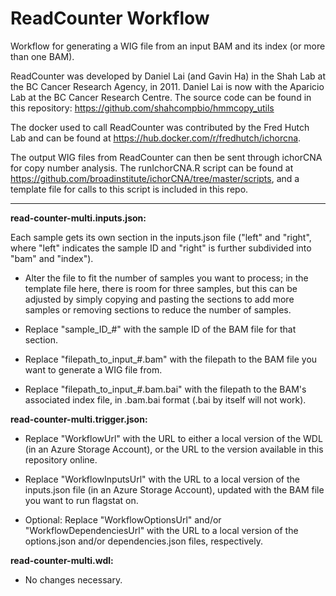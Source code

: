 # ReadCounter Workflow
Workflow for generating a WIG file from an input BAM and its index (or more than one BAM).

ReadCounter was developed by Daniel Lai (and Gavin Ha) in the Shah Lab at the BC Cancer Research Agency, in 2011. Daniel Lai is now with the Aparicio Lab at the BC Cancer Research Centre. The source code can be found in this repository: https://github.com/shahcompbio/hmmcopy_utils

The docker used to call ReadCounter was contributed by the Fred Hutch Lab and can be found at https://hub.docker.com/r/fredhutch/ichorcna.

The output WIG files from ReadCounter can then be sent through ichorCNA for copy number analysis. The runIchorCNA.R script can be found at https://github.com/broadinstitute/ichorCNA/tree/master/scripts, and a template file for calls to this script is included in this repo.

---

**read-counter-multi.inputs.json:** 

Each sample gets its own section in the inputs.json file ("left" and "right", where "left" indicates the sample ID and "right" is further subdivided into "bam" and "index").

* Alter the file to fit the number of samples you want to process; in the template file here, there is room for three samples, but this can be adjusted by simply copying and pasting the sections to add more samples or removing sections to reduce the number of samples.

* Replace "sample_ID_#" with the sample ID of the BAM file for that section.

* Replace "filepath_to_input_#.bam" with the filepath to the BAM file you want to generate a WIG file from.

* Replace "filepath_to_input_#.bam.bai" with the filepath to the BAM's associated index file, in .bam.bai format (.bai by itself will not work).

**read-counter-multi.trigger.json:**

* Replace "WorkflowUrl" with the URL to either a local version of the WDL (in an Azure Storage Account), or the URL to the version available in this repository online.

* Replace "WorkflowInputsUrl" with the URL to a local version of the inputs.json file (in an Azure Storage Account), updated with the BAM file you want to run flagstat on.

* Optional: Replace "WorkflowOptionsUrl" and/or "WorkflowDependenciesUrl" with the URL to a local version of the options.json and/or dependencies.json files, respectively.

**read-counter-multi.wdl:**

* No changes necessary.
